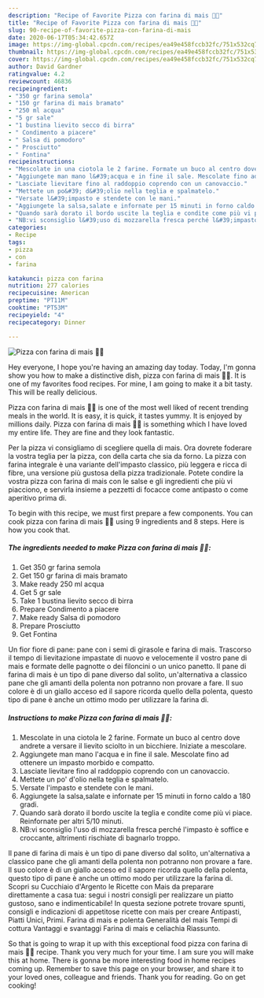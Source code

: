 ```yaml
---
description: "Recipe of Favorite Pizza con farina di mais 🌾🌽"
title: "Recipe of Favorite Pizza con farina di mais 🌾🌽"
slug: 90-recipe-of-favorite-pizza-con-farina-di-mais
date: 2020-06-17T05:34:42.657Z
image: https://img-global.cpcdn.com/recipes/ea49e458fccb32fc/751x532cq70/pizza-con-farina-di-mais-🌾🌽-recipe-main-photo.jpg
thumbnail: https://img-global.cpcdn.com/recipes/ea49e458fccb32fc/751x532cq70/pizza-con-farina-di-mais-🌾🌽-recipe-main-photo.jpg
cover: https://img-global.cpcdn.com/recipes/ea49e458fccb32fc/751x532cq70/pizza-con-farina-di-mais-🌾🌽-recipe-main-photo.jpg
author: David Gardner
ratingvalue: 4.2
reviewcount: 46836
recipeingredient:
- "350 gr farina semola"
- "150 gr farina di mais bramato"
- "250 ml acqua"
- "5 gr sale"
- "1 bustina lievito secco di birra"
- " Condimento a piacere"
- " Salsa di pomodoro"
- " Prosciutto"
- " Fontina"
recipeinstructions:
- "Mescolate in una ciotola le 2 farine. Formate un buco al centro dove andrete a versare il lievito sciolto in un bicchiere. Iniziate a mescolare."
- "Aggiungete man mano l&#39;acqua e in fine il sale. Mescolate fino ad ottenere un impasto morbido e compatto."
- "Lasciate lievitare fino al raddoppio coprendo con un canovaccio."
- "Mettete un po&#39; d&#39;olio nella teglia e spalmatelo."
- "Versate l&#39;impasto e stendete con le mani."
- "Aggiungete la salsa,salate e infornate per 15 minuti in forno caldo a 180 gradi."
- "Quando sarà dorato il bordo uscite la teglia e condite come più vi piace. Reinfornate per altri 5/10 minuti."
- "NB:vi sconsiglio l&#39;uso di mozzarella fresca perché l&#39;impasto è soffice e croccante, altrimenti rischiate di bagnarlo troppo."
categories:
- Recipe
tags:
- pizza
- con
- farina

katakunci: pizza con farina 
nutrition: 277 calories
recipecuisine: American
preptime: "PT11M"
cooktime: "PT53M"
recipeyield: "4"
recipecategory: Dinner

---
```



![Pizza con farina di mais 🌾🌽](https://img-global.cpcdn.com/recipes/ea49e458fccb32fc/751x532cq70/pizza-con-farina-di-mais-🌾🌽-recipe-main-photo.jpg)

Hey everyone, I hope you're having an amazing day today. Today, I'm gonna show you how to make a distinctive dish, pizza con farina di mais 🌾🌽. It is one of my favorites food recipes. For mine, I am going to make it a bit tasty. This will be really delicious.

Pizza con farina di mais 🌾🌽 is one of the most well liked of recent trending meals in the world. It is easy, it is quick, it tastes yummy. It is enjoyed by millions daily. Pizza con farina di mais 🌾🌽 is something which I have loved my entire life. They are fine and they look fantastic.

Per la pizza vi consigliamo di scegliere quella di mais. Ora dovrete foderare la vostra teglia per la pizza, con della carta che sia da forno. La pizza con farina integrale è una variante dell&#39;impasto classico, più leggera e ricca di fibre, una versione più gustosa della pizza tradizionale. Potete condire la vostra pizza con farina di mais con le salse e gli ingredienti che più vi piacciono, e servirla insieme a pezzetti di focacce come antipasto o come aperitivo prima di.


To begin with this recipe, we must first prepare a few components. You can cook pizza con farina di mais 🌾🌽 using 9 ingredients and 8 steps. Here is how you cook that.

<!--inarticleads1-->

##### The ingredients needed to make Pizza con farina di mais 🌾🌽:

1. Get 350 gr farina semola
1. Get 150 gr farina di mais bramato
1. Make ready 250 ml acqua
1. Get 5 gr sale
1. Take 1 bustina lievito secco di birra
1. Prepare  Condimento a piacere
1. Make ready  Salsa di pomodoro
1. Prepare  Prosciutto
1. Get  Fontina


Un fior fiore di pane: pane con i semi di girasole e farina di mais. Trascorso il tempo di lievitazione impastate di nuovo e velocemente il vostro pane di mais e formate delle pagnotte o dei filoncini o un unico panetto. Il pane di farina di mais è un tipo di pane diverso dal solito, un&#39;alternativa a classico pane che gli amanti della polenta non potranno non provare a fare. Il suo colore è di un giallo acceso ed il sapore ricorda quello della polenta, questo tipo di pane è anche un ottimo modo per utilizzare la farina di. 

<!--inarticleads2-->

##### Instructions to make Pizza con farina di mais 🌾🌽:

1. Mescolate in una ciotola le 2 farine. Formate un buco al centro dove andrete a versare il lievito sciolto in un bicchiere. Iniziate a mescolare.
1. Aggiungete man mano l&#39;acqua e in fine il sale. Mescolate fino ad ottenere un impasto morbido e compatto.
1. Lasciate lievitare fino al raddoppio coprendo con un canovaccio.
1. Mettete un po&#39; d&#39;olio nella teglia e spalmatelo.
1. Versate l&#39;impasto e stendete con le mani.
1. Aggiungete la salsa,salate e infornate per 15 minuti in forno caldo a 180 gradi.
1. Quando sarà dorato il bordo uscite la teglia e condite come più vi piace. Reinfornate per altri 5/10 minuti.
1. NB:vi sconsiglio l&#39;uso di mozzarella fresca perché l&#39;impasto è soffice e croccante, altrimenti rischiate di bagnarlo troppo.


Il pane di farina di mais è un tipo di pane diverso dal solito, un&#39;alternativa a classico pane che gli amanti della polenta non potranno non provare a fare. Il suo colore è di un giallo acceso ed il sapore ricorda quello della polenta, questo tipo di pane è anche un ottimo modo per utilizzare la farina di. Scopri su Cucchiaio d&#39;Argento le Ricette con Mais da preparare direttamente a casa tua: segui i nostri consigli per realizzare un piatto gustoso, sano e indimenticabile! In questa sezione potrete trovare spunti, consigli e indicazioni di appetitose ricette con mais per creare Antipasti, Piatti Unici, Primi. Farina di mais e polenta Generalità del mais Tempi di cottura Vantaggi e svantaggi Farina di mais e celiachia Riassunto. 

So that is going to wrap it up with this exceptional food pizza con farina di mais 🌾🌽 recipe. Thank you very much for your time. I am sure you will make this at home. There is gonna be more interesting food in home recipes coming up. Remember to save this page on your browser, and share it to your loved ones, colleague and friends. Thank you for reading. Go on get cooking!

